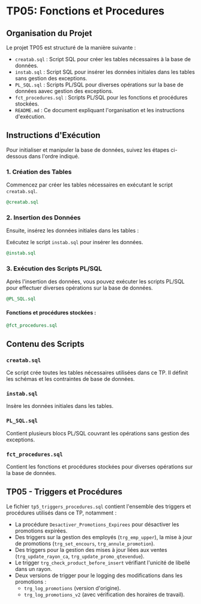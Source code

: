 # TP05: Fonctions et Procedures

## Organisation du Projet

Le projet TP05 est structuré de la manière suivante :

- `creatab.sql` : Script SQL pour créer les tables nécessaires à la base de données.
- `instab.sql` : Script SQL pour insérer les données initiales dans les tables sans gestion des exceptions.
- `PL_SQL.sql` : Scripts PL/SQL pour diverses opérations sur la base de données aavec gestion des exceptions.
- `fct_procedures.sql` : Scripts PL/SQL pour les fonctions et procédures stockées.
- `README.md` : Ce document expliquant l'organisation et les instructions d'exécution.

## Instructions d'Exécution

Pour initialiser et manipuler la base de données, suivez les étapes ci-dessous dans l'ordre indiqué.

### 1. Création des Tables

Commencez par créer les tables nécessaires en exécutant le script `creatab.sql`.

```sql
@creatab.sql
```

### 2. Insertion des Données

Ensuite, insérez les données initiales dans les tables :

Exécutez le script `instab.sql` pour insérer les données.

```sql
@instab.sql
```

### 3. Exécution des Scripts PL/SQL

Après l'insertion des données, vous pouvez exécuter les scripts PL/SQL pour effectuer diverses opérations sur la base de données.

```sql
@PL_SQL.sql
```
#### Fonctions et procédures stockées :

```sql
@fct_procedures.sql
```

## Contenu des Scripts

### `creatab.sql`

Ce script crée toutes les tables nécessaires utilisées dans ce TP. Il définit les schémas et les contraintes de base de données.

### `instab.sql`

Insère les données initiales dans les tables.

### `PL_SQL.sql`

Contient plusieurs blocs PL/SQL couvrant les opérations sans gestion des exceptions.

### `fct_procedures.sql`

Contient les fonctions et procédures stockées pour diverses opérations sur la base de données.

## TP05 - Triggers et Procédures

Le fichier `tp5_triggers_procedures.sql` contient l'ensemble des triggers et procédures utilisés dans ce TP, notamment :

- La procédure `Desactiver_Promotions_Expirees` pour désactiver les promotions expirées.
- Des triggers sur la gestion des employés (`trg_emp_upper`), la mise à jour de promotions (`trg_set_encours`, `trg_annule_promotion`).
- Des triggers pour la gestion des mises à jour liées aux ventes (`trg_update_rayon_ca`, `trg_update_promo_qtevendue`).
- Le trigger `trg_check_product_before_insert` vérifiant l'unicité de libellé dans un rayon.
- Deux versions de trigger pour le logging des modifications dans les promotions :
  - `trg_log_promotions` (version d'origine).
  - `trg_log_promotions_v2` (avec vérification des horaires de travail).

